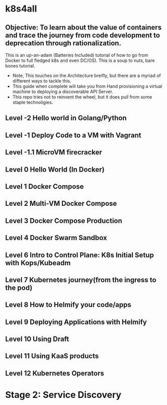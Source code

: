 # k8s4all
## Objective: To learn about the value of containers and trace the journey from code development to deprecation through rationalization.
This is an up-an-adam (Batteries Included) tutorial of how to go from Docker to full fledged k8s and even DC/OS). This is a soup to nuts, bare bones tutorial.
- Note, This touches on the Architecture breifly, but there are a myriad of different ways to tackle this. 
- This guide when complete will take you from Hand provisioning a virtual machine to deploying a discoverable API Server.
- This repo tries not to reinvent the wheel, but it does pull from some staple technoligies.
## Level -2 Hello world in Golang/Python
## Level -1  Deploy Code to a VM with Vagrant
## Level -1.1 MicroVM firecracker
## Level 0 Hello World (In Docker)
## Level 1 Docker Compose
## Level 2 Multi-VM Docker Compose
## Level 3 Docker Compose Production
## Level 4 Docker Swarm Sandbox
## Level 6 Intro to Control Plane: K8s Initial Setup with Kops/Kubeadm 
## Level 7 Kubernetes journey(from the ingress to the pod)
## Level 8 How to Helmify your code/apps
## Level 9 Deploying Applications with Helmify
## Level 10 Using Draft
## Level 11 Using KaaS products
## Level 12 Kubernetes Operators
# Stage 2: Service Discovery